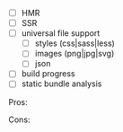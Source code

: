 - [ ] HMR
- [ ] SSR
- [ ] universal file support
  - [ ] styles (css|sass|less)
  - [ ] images  (png|jpg|svg)
  - [ ] json
- [ ] build progress
- [ ] static bundle analysis

Pros:

Cons:


